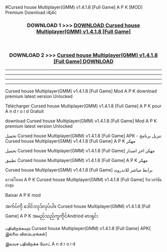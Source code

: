 #Cursed house Multiplayer(GMM) v1.4.1.8  [Full Game] A P K [MOD] Premium Download i4j4c



<div align="center">

<h3>DOWNLOAD 1 >>> <a href="https://teeasianyam.web.app?sq=Cursed house Multiplayer(GMM) v1.4.1.8  [Full Game]">DOWNLOAD Cursed house Multiplayer(GMM) v1.4.1.8  [Full Game] </a></h3><br>

<h3>DOWNLOAD 2 >>> <a href="https://teeasianyam.web.app?sq=Cursed house Multiplayer(GMM) v1.4.1.8  [Full Game] ">Cursed house Multiplayer(GMM) v1.4.1.8  [Full Game]  DOWNLOAD </a></h3>

</div>


----------------------------------------------------------

----------------------------------------------------------

----------------------------------------------------------

----------------------------------------------------------


Cursed house Multiplayer(GMM) v1.4.1.8  [Full Game]  Mod A P K download premium latest version Unlocked

Télécharger Cursed house Multiplayer(GMM) v1.4.1.8  [Full Game]  A P K pour A n d r o i d Gratuit

download Cursed house Multiplayer(GMM) v1.4.1.8  [Full Game]  Mod A P K premium latest version Unlocked

تحميل Cursed house Multiplayer(GMM) v1.4.1.8  [Full Game]  APK - تنزيل برنامج Cursed house Multiplayer(GMM) v1.4.1.8  [Full Game]  A P K مهكر

تحميل Cursed house Multiplayer(GMM) v1.4.1.8  [Full Game]  مهكر اخر اصدار

تطبيق Cursed house Multiplayer(GMM) v1.4.1.8  [Full Game]  A P K مهكر

Cursed house Multiplayer(GMM) v1.4.1.8  [Full Game]  برابط مباشر للاندرويد

ดาวน์โหลด A P K Cursed house Multiplayer(GMM) v1.4.1.8  [Full Game]  รับเวอร์ชันล่าสุด

Baixar A P K mod

အက်ပ်ကို ဒေါင်းလုဒ်လုပ်ပါ။ Cursed house Multiplayer(GMM) v1.4.1.8  [Full Game]  A P K အမည်သည်ကူကိုင်Andriod ဗားရှင်း

பதிவிறக்கவும் Cursed house Multiplayer(GMM) v1.4.1.8  [Full Game]  APK[ இல்லை விளம்பரங்கள்] 
 
இலவச பதிவிறக்க மோட் A n d r o i d



